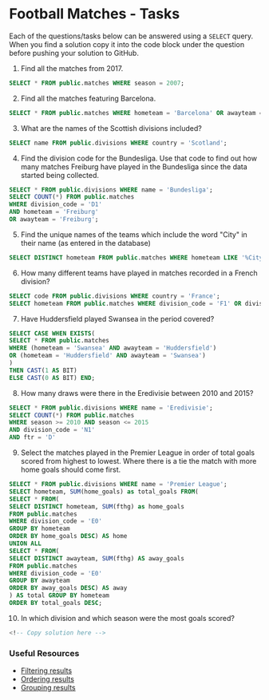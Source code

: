 # Football Matches - Tasks

Each of the questions/tasks below can be answered using a `SELECT` query. When you find a solution copy it into the code block under the question before pushing your solution to GitHub.

1) Find all the matches from 2017.

```sql
SELECT * FROM public.matches WHERE season = 2007;
```

2) Find all the matches featuring Barcelona.

```sql
SELECT * FROM public.matches WHERE hometeam = 'Barcelona' OR awayteam = 'Barcelona';
```

3) What are the names of the Scottish divisions included?

```sql
SELECT name FROM public.divisions WHERE country = 'Scotland';
```

4) Find the division code for the Bundesliga. Use that code to find out how many matches Freiburg have played in the Bundesliga since the data started being collected.

```sql
SELECT * FROM public.divisions WHERE name = 'Bundesliga';
SELECT COUNT(*) FROM public.matches
WHERE division_code = 'D1'
AND hometeam = 'Freiburg'
OR awayteam = 'Freiburg';
```

5) Find the unique names of the teams which include the word "City" in their name (as entered in the database)

```sql
SELECT DISTINCT hometeam FROM public.matches WHERE hometeam LIKE '%City%';
```

6) How many different teams have played in matches recorded in a French division?

```sql
SELECT code FROM public.divisions WHERE country = 'France';
SELECT hometeam FROM public.matches WHERE division_code = 'F1' OR division_code = 'F2';
```

7) Have Huddersfield played Swansea in the period covered?

```sql
SELECT CASE WHEN EXISTS(
SELECT * FROM public.matches
WHERE (hometeam = 'Swansea' AND awayteam = 'Huddersfield')
OR (hometeam = 'Huddersfield' AND awayteam = 'Swansea')
)
THEN CAST(1 AS BIT)
ELSE CAST(0 AS BIT) END;
```

8) How many draws were there in the Eredivisie between 2010 and 2015?

```sql
SELECT * FROM public.divisions WHERE name = 'Eredivisie';
SELECT COUNT(*) FROM public.matches
WHERE season >= 2010 AND season <= 2015
AND division_code = 'N1'
AND ftr = 'D'
```

9) Select the matches played in the Premier League in order of total goals scored from highest to lowest. Where there is a tie the match with more home goals should come first.

```sql
SELECT * FROM public.divisions WHERE name = 'Premier League';
SELECT hometeam, SUM(home_goals) as total_goals FROM(
SELECT * FROM(
SELECT DISTINCT hometeam, SUM(fthg) as home_goals
FROM public.matches
WHERE division_code = 'E0'
GROUP BY hometeam
ORDER BY home_goals DESC) AS home
UNION ALL
SELECT * FROM(
SELECT DISTINCT awayteam, SUM(fthg) AS away_goals
FROM public.matches
WHERE division_code = 'E0'
GROUP BY awayteam
ORDER BY away_goals DESC) AS away
) AS total GROUP BY hometeam
ORDER BY total_goals DESC;
```

10) In which division and which season were the most goals scored?

```sql
<!-- Copy solution here -->


```

### Useful Resources

- [Filtering results](https://www.w3schools.com/sql/sql_where.asp)
- [Ordering results](https://www.w3schools.com/sql/sql_orderby.asp)
- [Grouping results](https://www.w3schools.com/sql/sql_groupby.asp)